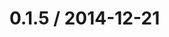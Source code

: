 <!--remark setext-->

<!--lint disable no-multiple-toplevel-headings-->

0.1.5 / 2014-12-21
==================
